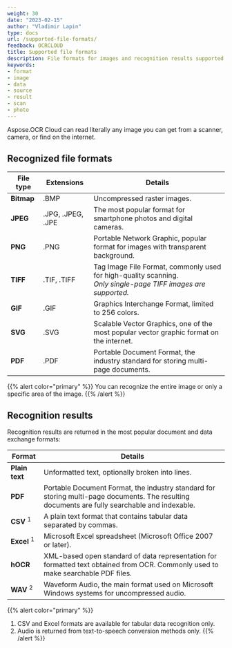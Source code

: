 ```yaml
---
weight: 30
date: "2023-02-15"
author: "Vladimir Lapin"
type: docs
url: /supported-file-formats/
feedback: OCRCLOUD
title: Supported file formats
description: File formats for images and recognition results supported by Aspose.OCR Cloud.
keywords:
- format
- image
- data
- source
- result
- scan
- photo
---
```


Aspose.OCR Cloud can read literally any image you can get from a scanner, camera, or find on the internet.

## Recognized file formats

File type | Extensions | Details
--------- | ---------- | -------
**Bitmap** | .BMP | Uncompressed raster images.
**JPEG** | .JPG, .JPEG, .JPE | The most popular format for smartphone photos and digital cameras.
**PNG** | .PNG | Portable Network Graphic, popular format for images with transparent background.
**TIFF** | .TIF, .TIFF | Tag Image File Format, commonly used for high-quality scanning.<br />_Only single-page TIFF images are supported._
**GIF** | .GIF | Graphics Interchange Format, limited to 256 colors.
**SVG** | .SVG | Scalable Vector Graphics, one of the most popular vector graphic format on the internet.
**PDF** | .PDF | Portable Document Format, the industry standard for storing multi-page documents.

{{% alert color="primary" %}}
You can recognize the entire image or only a specific area of the image.
{{% /alert %}}

## Recognition results

Recognition results are returned in the most popular document and data exchange formats:

Format | Details
------ | -------
**Plain text** | Unformatted text, optionally broken into lines.
**PDF** | Portable Document Format, the industry standard for storing multi-page documents. The resulting documents are fully searchable and indexable.
**CSV** <sup>1</sup> | A plain text format that contains tabular data separated by commas.
**Excel** <sup>1</sup> | Microsoft Excel spreadsheet (Microsoft Office 2007 or later).
**hOCR** | XML-based open standard of data representation for formatted text obtained from OCR. Commonly used to make searchable PDF files.
**WAV** <sup>2</sup>  | Waveform Audio, the main format used on Microsoft Windows systems for uncompressed audio. 

{{% alert color="primary" %}}
1. CSV and Excel formats are available for tabular data recognition only.
2. Audio is returned from text-to-speech conversion methods only.
{{% /alert %}}
